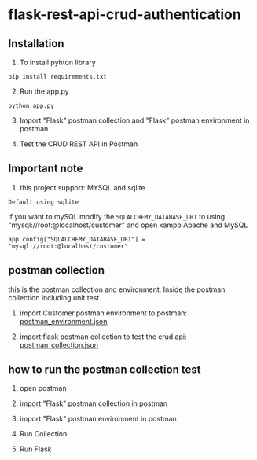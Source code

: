 flask-rest-api-crud-authentication
======================

## Installation
1. To install pyhton library

```
pip install requirements.txt
```

2. Run the app.py

```
python app.py
```

3. Import "Flask" postman collection and "Flask" postman environment in postman

4. Test the CRUD REST API in Postman

## Important note
1. this project support: MYSQL and sqlite.

`Default using sqlite`

if you want to mySQL modify the `SQLALCHEMY_DATABASE_URI` to using "mysql://root:@localhost/customer" and open xampp  Apache and MySQL

```
app.config["SQLALCHEMY_DATABASE_URI"] = "mysql://root:@localhost/customer"
```

## postman collection
this is the postman collection and environment. Inside the postman collection including unit test.

1. import Customer.postman environment to postman: [postman_environment.json](https://drive.google.com/file/d/19sTbQymseWh4Eu-P4nrcSbPlJSDaHRQT/view?usp=drive_link)

2. import flask postman collection to test the crud api: [postman_collection.json](https://drive.google.com/file/d/1ZDZb-cndVlOnqqMQr9_huQ_B4MDbGEQD/view?usp=drive_link)


## how to run the postman collection test

1. open postman

2. import "Flask" postman collection in postman

2. import "Flask" postman environment in postman

4. Run Collection

5. Run Flask

